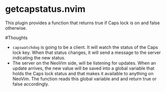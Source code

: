 # getcapstatus.nvim
This plugin provides a function that returns true if Caps lock is on and false otherwise.

#Thoughts
- `capswatchdog` is going to be a client. It will watch the status of the Caps lock key. When that status changes, it will send a message to the server indicating the new status.
- The server on the NeoVim side, will be listening for updates. When an update arrives, the new value will be saved into a global variable that holds the Caps lock status and that makes it available to anything on NeoVim. The function reads this global variable and and return true or false accordingly.
